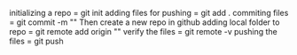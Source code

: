 initializing a repo = git init 
adding files for pushing = git add .
commiting files = git commit -m "<MESSAGE>"
Then create a new repo in github
adding local folder to repo = git remote add origin "<URL>"
verify the files = git remote -v
pushing the files = git push